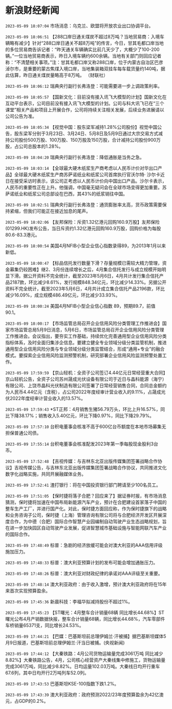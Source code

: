 # 新浪财经新闻
`2023-05-09 18:07:04` 市场消息：乌克兰、欧盟将开放农业出口协调平台。

`2023-05-09 18:06:51`   【288口岸日通关煤炭不超过8万吨？当地贸易商：入境车辆略有减少】针对“288口岸日通关不超8万吨”的传言，今日，甘其毛都口岸当地的多位贸易商告诉记者：“昨天通关车辆确实比前几天少了，大概少了100-200辆。”一位当地贸易商表示，昨日入境车辆约600余辆。当地有关部门则回应记者称：“不清楚相关事项。”注：甘其毛都口岸又称288口岸，位于内蒙古自治区巴彦淖尔市，是重要的蒙古焦煤入境口岸，当地集装箱双挂车每车载货量约140吨，据此估算，昨日通关煤炭量略高于8万吨。 （财联社）

`2023-05-09 18:06:12` 瑞典央行副行长弗洛登：可能需要进一步上调政策利率。

`2023-05-09 18:05:57`   【国新文化：目前没有接入讯飞大模型的计划】国新文化在互动平台表示，公司目前没有接入讯飞大模型的计划。公司与科大讯飞已在“三个课堂”相关产品和项目上开展合作，公司将持续关注相关发展，后续业务进展请以公司公告为准。

`2023-05-09 18:05:34`   【视觉中国：股东梁军减持1.28%公司股份】视觉中国公告，股东梁军分别于3月23日、3月24日、5月8日及5月9日通过大宗交易方式减持公司股份500万股、100万股、150万股及150万股，合计减持公司股份900万股，占公司总股本的1.28%。

`2023-05-09 18:04:20` 瑞典央行副行长弗洛登：降低通胀是当务之急。

`2023-05-09 18:03:14` 【全球最大硬木纸浆生产商考虑以人民币计价对华出口产品】全球最大硬木纸浆生产商苏萨诺纸业和纸浆公司首席执行官沃尔特· 沙尔卡近日在接受采访时表示，该公司正考虑以人民币计价向中国出口产品。沙尔卡表示，人民币的重要性正在上升。他强调，中国毫无疑问会在全球市场变得更加重要。苏萨诺纸业和纸浆公司总部设在巴西，其43%的纸浆销往中国。

`2023-05-09 18:02:51` 瑞典央行副行长弗洛登：通货膨胀率太高，货币政策需要保持紧缩，但我们可能正在接近加息的尾声。

`2023-05-09 18:02:06`   【友邦保险：斥资1.32亿港元回购160.9万股】友邦保险(01299.HK)发布公告，当日斥资约1.32亿港元回购160.9万股，回购价格为每股80.6-83.3港元。

`2023-05-09 18:00:54` 美国4月NFIB小型企业信心指数录得89，为2013年1月以来新低。

`2023-05-09 18:00:47` 【标品信托发行数量下滑？存量规模已需较大精力管理，资金募集仍较困难】继2、3月份连续增长之后，4月集合信托发行与成立规模开始明显下滑。据公开资料不完全统计，截至2023年5月6日，4月共计发行集合信托产品2187款，环比减少8.61%，发行规模848.34亿元，环比减少14.33%。另据公开资料不完全统计，截至2023年5月6日，4月共计成立集合信托产品2196款，环比减少16.09%，成立规模486.49亿元，环比减少33.93%。

`2023-05-09 18:00:24` 美国4月NFIB小型企业信心指数 89，预期89.7，前值90.1。

`2023-05-09 18:00:17` 【市场监管总局召开企业信用风险分类管理工作推进会】国家市场监管总局5月9日消息，5月6日，市场监管总局召开企业信用风险分类管理工作推进会。会议指出，要夯实工作基础，持续优化完善通用型企业信用风险分类指标体系，及时全面归集涉企信息。要建立健全专业领域分级分类监管机制，推进通用型企业信用风险分类与专业领域分级分类监管结合，形成“通用+专业”的融合模式。要探索企业信用风险监测预警机制，研究部署企业信用风险监测预警处置工作。

`2023-05-09 17:59:59` 【京山轻机：全资子公司签订4.44亿元日常经营重大合同】京山轻机公告，全资子公司苏州晟成光伏设备有限公司于近日与晶科能源（海宁）有限公司、上饶市晶科光伏制造有限公司签署了日常经营销售合同，合同总金额约为人民币4.44亿元（含税），占公司2022年度经审计营业收入的9.11%，占晟成光伏2022年度经审计营业收入的13.57%。

`2023-05-09 17:59:43` *ST正邦：4月销售生猪56.79万头，环比上升16.57%，同比下降38.17%；销售收入5.40亿元，环比下降0.97%，同比下降29.79%。

`2023-05-09 17:57:10` 台积电董事会核准不高于600亿台币额度在本地市场募集无担保普通公司债。

`2023-05-09 17:55:14` 台积电董事会核准配发2023年第一季每股现金股利3台币。

`2023-05-09 17:52:48`   【吉视传媒：与吉林东北亚出版传媒集团签署战略合作协议】吉视传媒公告，与吉林东北亚出版传媒集团签署战略合作协议，共同推进文化数字化战略实施，共同开展融媒体业务。

`2023-05-09 17:52:41` 渣打银行：将在中国投资银行部门聘请至少100名员工。

`2023-05-09 17:51:05` 【保时捷将落子合肥？回应来了】据证券时报，有市场消息猜测，保时捷将加速在中国布局新能源汽车产业，预计在合肥建设首家落子中国的整车生产工厂，并进行国产化。对此，保时捷方面回应称，作为保时捷旗下的战略和业务咨询子公司，保时捷（上海）管理咨询有限公司将与合肥经济开发区开展深度合作，为中德（合肥）国际合作智慧产业园编制自动驾驶产业生态战略规划，旨在进一步加快园区自动驾驶产业发展，促进智慧城市基础设施与智能网联汽车产业的国际合作。

`2023-05-09 17:48:49` 标普：急剧的经济放缓可能会对澳大利亚的AAA信用评级施加压力。

`2023-05-09 17:48:33` 标普：澳大利亚预算计划的发布可能会增加通胀压力。

`2023-05-09 17:48:26` 标普：澳大利亚对财政纪律的承诺对AAA评级至关重要。

`2023-05-09 17:48:14` 澳大利亚政府：由于收入激增，预计澳大利亚政府将在15年来首次实现预算盈余。

`2023-05-09 17:45:36` 新晨科技：李福华拟减持股份不超过1%。

`2023-05-09 17:45:23`   【ST曙光：4月整车合计销量68辆 同比增长44.68%】ST曙光公布4月产销数据快报，整车合计销量68辆，同比增长44.68%，汽车零部件车桥销量65371支，同比增长24.53%。

`2023-05-09 17:44:21` 【巴媒：巴基斯坦前总理伊姆兰·汗被捕】据巴基斯坦媒体5月9日报道，巴基斯坦前总理伊姆兰·汗当日被捕。(央视新闻)

`2023-05-09 17:44:12` 【大秦铁路：4月公司货物运输量完成3061万吨 同比减少8.82%】大秦铁路公告，4月，公司核心经营资产大秦线集中修施工，货物运输量完成3061万吨，同比减少8.82%。日均运量102.03万吨。大秦线日均开行重车67.6列，其中日均开行2万吨列车52.0列。

`2023-05-09 17:43:53` 巴基斯坦KSE-100指数下跌1.2%。

`2023-05-09 17:43:39` 澳大利亚政府：政府预测2022/23年度预算盈余为42亿澳元，占GDP的0.2%。

